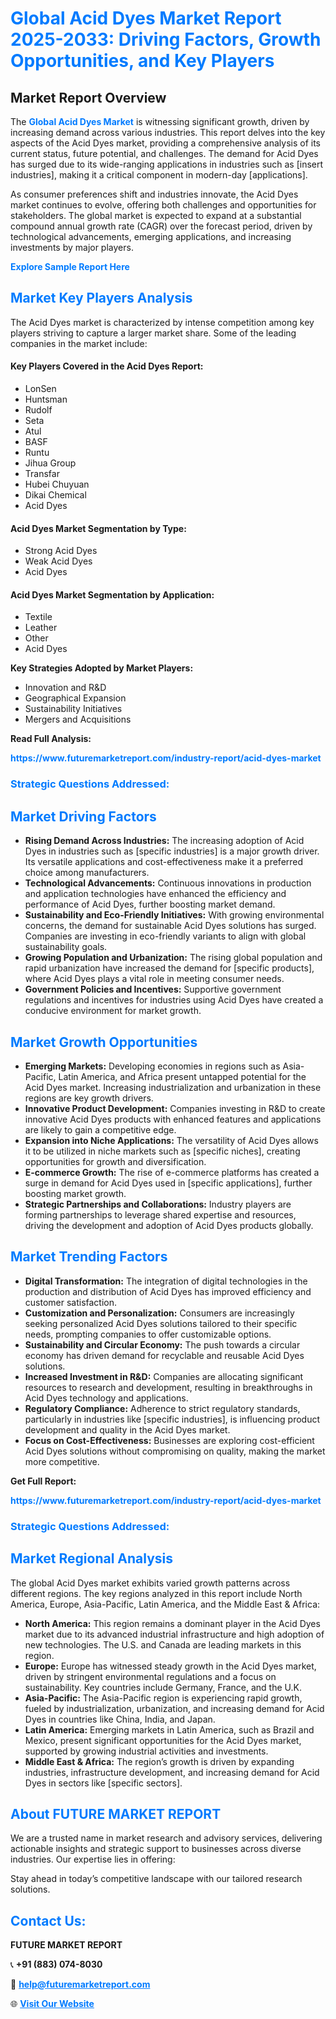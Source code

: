 <h1 style="color: #007BFF;">Global Acid Dyes Market Report 2025-2033: Driving Factors, Growth Opportunities, and Key Players</h1>

<section id="overview">
<h2>Market Report Overview</h2>
<p>The <a href="https://www.futuremarketreport.com/industry-report/acid-dyes-market" style="color: #007BFF; text-decoration: none;"><strong>Global Acid Dyes Market</strong></a> is witnessing significant growth, driven by increasing demand across various industries. This report delves into the key aspects of the Acid Dyes market, providing a comprehensive analysis of its current status, future potential, and challenges. The demand for Acid Dyes has surged due to its wide-ranging applications in industries such as [insert industries], making it a critical component in modern-day [applications].</p>
<p>As consumer preferences shift and industries innovate, the Acid Dyes market continues to evolve, offering both challenges and opportunities for stakeholders. The global market is expected to expand at a substantial compound annual growth rate (CAGR) over the forecast period, driven by technological advancements, emerging applications, and increasing investments by major players.</p>
</section>

<section id="overview">
<p><a href="https://www.futuremarketreport.com/request-sample/reportId=100334" style="color: #007BFF; text-decoration: none;"><strong>Explore Sample Report Here</strong></a></p>
</section>

<section id="key-players">
<h2 style="color: #007BFF;">Market Key Players Analysis</h2>
<p>The Acid Dyes market is characterized by intense competition among key players striving to capture a larger market share. Some of the leading companies in the market include:</p>
<h4>Key Players Covered in the Acid Dyes Report:</h4>
<ul><li>LonSen</li><li>Huntsman</li><li>Rudolf</li><li>Seta</li><li>Atul</li><li>BASF</li><li>Runtu</li><li>Jihua Group</li><li>Transfar</li><li>Hubei Chuyuan</li><li>Dikai Chemical</li><li>Acid Dyes</li></ul>
<h4>Acid Dyes Market Segmentation by Type:</h4>
<ul><li>Strong Acid Dyes</li><li>Weak Acid Dyes</li><li>Acid Dyes</li></ul>

<h4>Acid Dyes Market Segmentation by Application:</h4>
<ul><li>Textile</li><li>Leather</li><li>Other</li><li>Acid Dyes</li></ul>
<p><strong>Key Strategies Adopted by Market Players:</strong></p>
<ul>
<li>Innovation and R&D</li>
<li>Geographical Expansion</li>
<li>Sustainability Initiatives</li>
<li>Mergers and Acquisitions</li>
</ul>
</section>

<section>
<p><strong>Read Full Analysis: </strong></p><a href="https://www.futuremarketreport.com/industry-report/acid-dyes-market" style="color: #007BFF; text-decoration: none;"><strong>https://www.futuremarketreport.com/industry-report/acid-dyes-market</strong></a>
<h3 style="color: #007BFF;">Strategic Questions Addressed:</h3>
</section>

<section id="driving-factors">
<h2 style="color: #007BFF;">Market Driving Factors</h2>
<ul>
<li><strong>Rising Demand Across Industries:</strong> The increasing adoption of Acid Dyes in industries such as [specific industries] is a major growth driver. Its versatile applications and cost-effectiveness make it a preferred choice among manufacturers.</li>
<li><strong>Technological Advancements:</strong> Continuous innovations in production and application technologies have enhanced the efficiency and performance of Acid Dyes, further boosting market demand.</li>
<li><strong>Sustainability and Eco-Friendly Initiatives:</strong> With growing environmental concerns, the demand for sustainable Acid Dyes solutions has surged. Companies are investing in eco-friendly variants to align with global sustainability goals.</li>
<li><strong>Growing Population and Urbanization:</strong> The rising global population and rapid urbanization have increased the demand for [specific products], where Acid Dyes plays a vital role in meeting consumer needs.</li>
<li><strong>Government Policies and Incentives:</strong> Supportive government regulations and incentives for industries using Acid Dyes have created a conducive environment for market growth.</li>
</ul>
</section>

<section id="growth-opportunities">
<h2 style="color: #007BFF;">Market Growth Opportunities</h2>
<ul>
<li><strong>Emerging Markets:</strong> Developing economies in regions such as Asia-Pacific, Latin America, and Africa present untapped potential for the Acid Dyes market. Increasing industrialization and urbanization in these regions are key growth drivers.</li>
<li><strong>Innovative Product Development:</strong> Companies investing in R&D to create innovative Acid Dyes products with enhanced features and applications are likely to gain a competitive edge.</li>
<li><strong>Expansion into Niche Applications:</strong> The versatility of Acid Dyes allows it to be utilized in niche markets such as [specific niches], creating opportunities for growth and diversification.</li>
<li><strong>E-commerce Growth:</strong> The rise of e-commerce platforms has created a surge in demand for Acid Dyes used in [specific applications], further boosting market growth.</li>
<li><strong>Strategic Partnerships and Collaborations:</strong> Industry players are forming partnerships to leverage shared expertise and resources, driving the development and adoption of Acid Dyes products globally.</li>
</ul>
</section>

<section id="trending-factors">
<h2 style="color: #007BFF;">Market Trending Factors</h2>
<ul>
<li><strong>Digital Transformation:</strong> The integration of digital technologies in the production and distribution of Acid Dyes has improved efficiency and customer satisfaction.</li>
<li><strong>Customization and Personalization:</strong> Consumers are increasingly seeking personalized Acid Dyes solutions tailored to their specific needs, prompting companies to offer customizable options.</li>
<li><strong>Sustainability and Circular Economy:</strong> The push towards a circular economy has driven demand for recyclable and reusable Acid Dyes solutions.</li>
<li><strong>Increased Investment in R&D:</strong> Companies are allocating significant resources to research and development, resulting in breakthroughs in Acid Dyes technology and applications.</li>
<li><strong>Regulatory Compliance:</strong> Adherence to strict regulatory standards, particularly in industries like [specific industries], is influencing product development and quality in the Acid Dyes market.</li>
<li><strong>Focus on Cost-Effectiveness:</strong> Businesses are exploring cost-efficient Acid Dyes solutions without compromising on quality, making the market more competitive.</li>
</ul>
</section>

<section>
<p><strong>Get Full Report: </strong></p><a href="https://www.futuremarketreport.com/industry-report/acid-dyes-market" style="color: #007BFF; text-decoration: none;"><strong>https://www.futuremarketreport.com/industry-report/acid-dyes-market</strong></a>
<h3 style="color: #007BFF;">Strategic Questions Addressed:</h3>
</section>


<section id="regional-analysis">
<h2 style="color: #007BFF;">Market Regional Analysis</h2>
<p>The global Acid Dyes market exhibits varied growth patterns across different regions. The key regions analyzed in this report include North America, Europe, Asia-Pacific, Latin America, and the Middle East & Africa:</p>
<ul>
<li><strong>North America:</strong> This region remains a dominant player in the Acid Dyes market due to its advanced industrial infrastructure and high adoption of new technologies. The U.S. and Canada are leading markets in this region.</li>
<li><strong>Europe:</strong> Europe has witnessed steady growth in the Acid Dyes market, driven by stringent environmental regulations and a focus on sustainability. Key countries include Germany, France, and the U.K.</li>
<li><strong>Asia-Pacific:</strong> The Asia-Pacific region is experiencing rapid growth, fueled by industrialization, urbanization, and increasing demand for Acid Dyes in countries like China, India, and Japan.</li>
<li><strong>Latin America:</strong> Emerging markets in Latin America, such as Brazil and Mexico, present significant opportunities for the Acid Dyes market, supported by growing industrial activities and investments.</li>
<li><strong>Middle East & Africa:</strong> The region’s growth is driven by expanding industries, infrastructure development, and increasing demand for Acid Dyes in sectors like [specific sectors].</li>
</ul>
</section>

<footer>
<h2 style="color: #007BFF;">About FUTURE MARKET REPORT</h2>
<p>We are a trusted name in market research and advisory services, delivering actionable insights and strategic support to businesses across diverse industries. Our expertise lies in offering:</p>

<p>Stay ahead in today’s competitive landscape with our tailored research solutions.</p>

<h2 style="color: #007BFF;">Contact Us:</h2>
<p><strong>FUTURE MARKET REPORT</strong></p>
<p>📞 <strong>+91 (883) 074-8030</strong></p>
<p>📧 <strong><a href="mailto:help@futuremarketreport.com" style="color: #007BFF;">help@futuremarketreport.com</a></strong></p>
<p>🌐 <strong><a href="https://www.futuremarketreport.com/" style="color: #007BFF;">Visit Our Website</a></strong></p>
</footer>